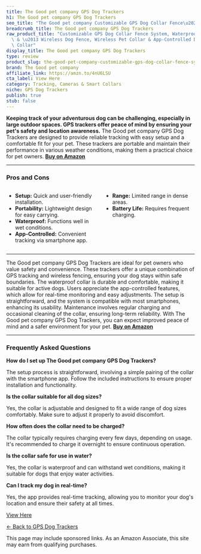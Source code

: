 ```yaml
---
title: The Good pet company GPS Dog Trackers
h1: The Good pet company GPS Dog Trackers
seo_title: "The Good pet company Customizable GPS Dog Collar Fence\u2026"
breadcrumb_title: The Good pet company GPS Dog Trackers
raw_product_title: "Customizable GPS Dog Collar Fence System, Waterproof LCD Collar\
  \ & \u2013 Wireless Dog Fence, Wireless Pet Collar & App-Controlled Dog Training\
  \ Collar"
display_title: The Good pet company GPS Dog Trackers
type: review
product_slug: the-good-pet-company-customizable-gps-dog-collar-fence-system-waterproo-395ea5f1
brand: The Good pet company
affiliate_link: https://amzn.to/4nU6LSU
cta_label: View Here
category: Tracking, Cameras & Smart Collars
niche: GPS Dog Trackers
publish: true
stub: false
---
```


<div id="intro" class="full-width">
  <p><strong>Keeping track of your adventurous dog can be challenging, especially in large outdoor spaces. GPS trackers offer peace of mind by ensuring your pet's safety and location awareness.</strong> The Good pet company GPS Dog Trackers are designed to provide reliable tracking with easy setup and a comfortable fit for your pet. These trackers are portable and maintain their performance in various weather conditions, making them a practical choice for pet owners. <a href="https://amzn.to/4nU6LSU" rel="nofollow sponsored noopener" target="_blank"><strong>Buy on Amazon</strong></a></p>
</div>

<hr />
<h3 id="pros-cons">Pros and Cons</h3>
<div class="pc-grid" style="display:grid;grid-template-columns:1fr 1fr;gap:16px;">
  <ul>
    <li><strong>Setup:</strong> Quick and user-friendly installation.</li>
    <li><strong>Portability:</strong> Lightweight design for easy carrying.</li>
    <li><strong>Waterproof:</strong> Functions well in wet conditions.</li>
    <li><strong>App-Controlled:</strong> Convenient tracking via smartphone app.</li>
  </ul>
  <ul>
    <li><strong>Range:</strong> Limited range in dense areas.</li>
    <li><strong>Battery Life:</strong> Requires frequent charging.</li>
  </ul>
</div>
<hr />

<div class="full-width">
  <p>The Good pet company GPS Dog Trackers are ideal for pet owners who value safety and convenience. These trackers offer a unique combination of GPS tracking and wireless fencing, ensuring your dog stays within safe boundaries. The waterproof collar is durable and comfortable, making it suitable for active dogs. Users appreciate the app-controlled features, which allow for real-time monitoring and easy adjustments. The setup is straightforward, and the system is compatible with most smartphones, enhancing its usability. Maintenance involves regular charging and occasional cleaning of the collar, ensuring long-term reliability. With The Good pet company GPS Dog Trackers, you can expect improved peace of mind and a safer environment for your pet. <a href="https://amzn.to/4nU6LSU" rel="nofollow sponsored noopener" target="_blank"><strong>Buy on Amazon</strong></a></p>
</div>

<hr />
<h3 id="faqs">Frequently Asked Questions</h3>

<p><strong>How do I set up The Good pet company GPS Dog Trackers?</strong></p>
<p>The setup process is straightforward, involving a simple pairing of the collar with the smartphone app. Follow the included instructions to ensure proper installation and functionality.</p>

<p><strong>Is the collar suitable for all dog sizes?</strong></p>
<p>Yes, the collar is adjustable and designed to fit a wide range of dog sizes comfortably. Make sure to adjust it properly to avoid discomfort.</p>

<p><strong>How often does the collar need to be charged?</strong></p>
<p>The collar typically requires charging every few days, depending on usage. It's recommended to charge it overnight to ensure continuous operation.</p>

<p><strong>Is the collar safe for use in water?</strong></p>
<p>Yes, the collar is waterproof and can withstand wet conditions, making it suitable for dogs that enjoy water activities.</p>

<p><strong>Can I track my dog in real-time?</strong></p>
<p>Yes, the app provides real-time tracking, allowing you to monitor your dog's location and ensure their safety at all times.</p>
<p><a class="btn" href="https://amzn.to/4nU6LSU" target="_blank" rel="nofollow sponsored noopener">View Here</a></p>
<p><a href="/roundups/tracking-cameras-smart-collars/gps-dog-trackers/">← Back to GPS Dog Trackers</a></p>
<aside class="disclosure">This page may include sponsored links. As an Amazon Associate, this site may earn from qualifying purchases.</aside>
